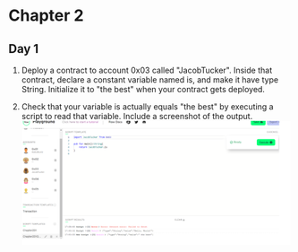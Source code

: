 # Chapter 2 #

## Day 1 ##
1. Deploy a contract to account 0x03 called "JacobTucker". Inside that contract, declare a constant variable named is, and make it have type String. Initialize it to "the best" when your contract gets deployed.


2. Check that your variable is actually equals "the best" by executing a script to read that variable. Include a screenshot of the output.
![image](https://github.com/fengye1966/Emerald_Acadamy_Quests/blob/main/Chapter2D1Quest.png?raw=true)

